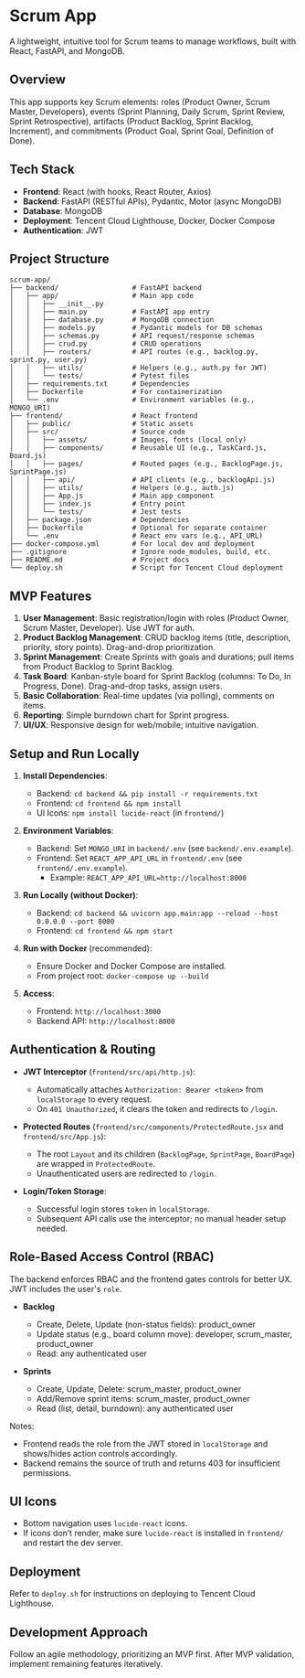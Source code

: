 # Scrum App

A lightweight, intuitive tool for Scrum teams to manage workflows, built with React, FastAPI, and MongoDB.

## Overview

This app supports key Scrum elements: roles (Product Owner, Scrum Master, Developers), events (Sprint Planning, Daily Scrum, Sprint Review, Sprint Retrospective), artifacts (Product Backlog, Sprint Backlog, Increment), and commitments (Product Goal, Sprint Goal, Definition of Done).

## Tech Stack

- **Frontend**: React (with hooks, React Router, Axios)
- **Backend**: FastAPI (RESTful APIs), Pydantic, Motor (async MongoDB)
- **Database**: MongoDB
- **Deployment**: Tencent Cloud Lighthouse, Docker, Docker Compose
- **Authentication**: JWT

## Project Structure

```
scrum-app/
├── backend/                  # FastAPI backend
│   ├── app/                  # Main app code
│   │   ├── __init__.py
│   │   ├── main.py           # FastAPI app entry
│   │   ├── database.py       # MongoDB connection
│   │   ├── models.py         # Pydantic models for DB schemas
│   │   ├── schemas.py        # API request/response schemas
│   │   ├── crud.py           # CRUD operations
│   │   ├── routers/          # API routes (e.g., backlog.py, sprint.py, user.py)
│   │   ├── utils/            # Helpers (e.g., auth.py for JWT)
│   │   └── tests/            # Pytest files
│   ├── requirements.txt      # Dependencies
│   ├── Dockerfile            # For containerization
│   └── .env                  # Environment variables (e.g., MONGO_URI)
├── frontend/                 # React frontend
│   ├── public/               # Static assets
│   ├── src/                  # Source code
│   │   ├── assets/           # Images, fonts (local only)
│   │   ├── components/       # Reusable UI (e.g., TaskCard.js, Board.js)
│   │   ├── pages/            # Routed pages (e.g., BacklogPage.js, SprintPage.js)
│   │   ├── api/              # API clients (e.g., backlogApi.js)
│   │   ├── utils/            # Helpers (e.g., auth.js)
│   │   ├── App.js            # Main app component
│   │   ├── index.js          # Entry point
│   │   └── tests/            # Jest tests
│   ├── package.json          # Dependencies
│   ├── Dockerfile            # Optional for separate container
│   └── .env                  # React env vars (e.g., API_URL)
├── docker-compose.yml        # For local dev and deployment
├── .gitignore                # Ignore node_modules, build, etc.
├── README.md                 # Project docs
└── deploy.sh                 # Script for Tencent Cloud deployment
```

## MVP Features

1. **User Management**: Basic registration/login with roles (Product Owner, Scrum Master, Developer). Use JWT for auth.
2. **Product Backlog Management**: CRUD backlog items (title, description, priority, story points). Drag-and-drop prioritization.
3. **Sprint Management**: Create Sprints with goals and durations; pull items from Product Backlog to Sprint Backlog.
4. **Task Board**: Kanban-style board for Sprint Backlog (columns: To Do, In Progress, Done). Drag-and-drop tasks, assign users.
5. **Basic Collaboration**: Real-time updates (via polling), comments on items.
6. **Reporting**: Simple burndown chart for Sprint progress.
7. **UI/UX**: Responsive design for web/mobile; intuitive navigation.

## Setup and Run Locally

1. **Install Dependencies**:
   - Backend: `cd backend && pip install -r requirements.txt`
   - Frontend: `cd frontend && npm install`
   - UI Icons: `npm install lucide-react` (in `frontend/`)

2. **Environment Variables**:
   - Backend: Set `MONGO_URI` in `backend/.env` (see `backend/.env.example`).
   - Frontend: Set `REACT_APP_API_URL` in `frontend/.env` (see `frontend/.env.example`).
     - Example: `REACT_APP_API_URL=http://localhost:8000`

3. **Run Locally (without Docker)**:
   - Backend: `cd backend && uvicorn app.main:app --reload --host 0.0.0.0 --port 8000`
   - Frontend: `cd frontend && npm start`

4. **Run with Docker** (recommended):
   - Ensure Docker and Docker Compose are installed.
   - From project root: `docker-compose up --build`

5. **Access**:
   - Frontend: `http://localhost:3000`
   - Backend API: `http://localhost:8000`

## Authentication & Routing

- **JWT Interceptor** (`frontend/src/api/http.js`):
  - Automatically attaches `Authorization: Bearer <token>` from `localStorage` to every request.
  - On `401 Unauthorized`, it clears the token and redirects to `/login`.

- **Protected Routes** (`frontend/src/components/ProtectedRoute.jsx` and `frontend/src/App.js`):
  - The root `Layout` and its children (`BacklogPage`, `SprintPage`, `BoardPage`) are wrapped in `ProtectedRoute`.
  - Unauthenticated users are redirected to `/login`.

- **Login/Token Storage**:
  - Successful login stores `token` in `localStorage`.
  - Subsequent API calls use the interceptor; no manual header setup needed.

## Role-Based Access Control (RBAC)

The backend enforces RBAC and the frontend gates controls for better UX. JWT includes the user's `role`.

- **Backlog**
  - Create, Delete, Update (non-status fields): product_owner
  - Update status (e.g., board column move): developer, scrum_master, product_owner
  - Read: any authenticated user

- **Sprints**
  - Create, Update, Delete: scrum_master, product_owner
  - Add/Remove sprint items: scrum_master, product_owner
  - Read (list, detail, burndown): any authenticated user

Notes:
- Frontend reads the role from the JWT stored in `localStorage` and shows/hides action controls accordingly.
- Backend remains the source of truth and returns 403 for insufficient permissions.

## UI Icons

- Bottom navigation uses `lucide-react` icons.
- If icons don’t render, make sure `lucide-react` is installed in `frontend/` and restart the dev server.

## Deployment

Refer to `deploy.sh` for instructions on deploying to Tencent Cloud Lighthouse.

## Development Approach

Follow an agile methodology, prioritizing an MVP first. After MVP validation, implement remaining features iteratively.